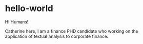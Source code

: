# hello-world

Hi Humans!

Catherine here, I am a finance PHD candidate who working on the application of textual analysis
to corporate finance. 

